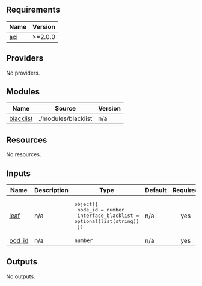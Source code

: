 <!-- BEGIN_TF_DOCS -->
## Requirements

| Name | Version |
|------|---------|
| <a name="requirement_aci"></a> [aci](#requirement\_aci) | >=2.0.0 |

## Providers

No providers.

## Modules

| Name | Source | Version |
|------|--------|---------|
| <a name="module_blacklist"></a> [blacklist](#module\_blacklist) | ./modules/blacklist | n/a |

## Resources

No resources.

## Inputs

| Name | Description | Type | Default | Required |
|------|-------------|------|---------|:--------:|
| <a name="input_leaf"></a> [leaf](#input\_leaf) | n/a | <pre>object({<br>    node_id             = number<br>    interface_blacklist = optional(list(string))<br>  })</pre> | n/a | yes |
| <a name="input_pod_id"></a> [pod\_id](#input\_pod\_id) | n/a | `number` | n/a | yes |

## Outputs

No outputs.
<!-- END_TF_DOCS -->